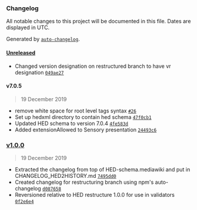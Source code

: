 ### Changelog

All notable changes to this project will be documented in this file. Dates are displayed in UTC.

Generated by [`auto-changelog`](https://github.com/CookPete/auto-changelog).

#### [Unreleased](https://github.com/VisLab/hed-specification-working/compare/v1.0.0...HEAD)

- Changed version designation on restructured branch to have vr designation [`049ae27`](https://github.com/VisLab/hed-specification-working/commit/049ae272337158e3307ee63061d0197d50269a21)

#### v7.0.5

> 19 December 2019

- remove white space for root level tags syntax [`#26`](https://github.com/VisLab/hed-specification-working/pull/26)
- Set up hedxml directory to contain hed schema [`47f0cb1`](https://github.com/VisLab/hed-specification-working/commit/47f0cb1b318414554e0b3648881d7bdcb17590b8)
- Updated HED schema to version 7.0.4 [`4fe583d`](https://github.com/VisLab/hed-specification-working/commit/4fe583d52f98d99fda3c534d23204dc06a71dc87)
- Added extensionAllowed to Sensory presentation [`24493c6`](https://github.com/VisLab/hed-specification-working/commit/24493c6b810b703a21f93f3de288f914d980996e)

### [v1.0.0](https://github.com/VisLab/hed-specification-working/compare/v7.0.5...v1.0.0)

> 19 December 2019

- Extracted the changelog from top of HED-schema.mediawiki and put in CHANGELOG_HED2HISTORY.md [`7495dd0`](https://github.com/VisLab/hed-specification-working/commit/7495dd0b032d88152dd2134c70606650f389fcd1)
- Created changelog for restructuring branch using npm's auto-changelog [`d087658`](https://github.com/VisLab/hed-specification-working/commit/d087658ba1d95b1f2e483e99239a24a6d9ac958a)
- Reversioned relative to HED restructure 1.0.0 for use in validators [`0f2e6e4`](https://github.com/VisLab/hed-specification-working/commit/0f2e6e47e990d7c73aa9c612a65714c20ed11a7c)
